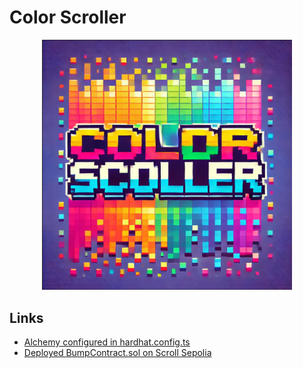 # Color Scroller
<div style="text-align: center;">
  <img src="packages/nextjs/public/logo.png" alt="logo" style="max-width: 400px;">
</div>


## Links
* [Alchemy configured in hardhat.config.ts](packages/hardhat/hardhat.config.ts)
* [Deployed BumpContract.sol on Scroll Sepolia](https://sepolia.scrollscan.com/address/0xb4e9A5BC64DC07f890367F72941403EEd7faDCbB#code)